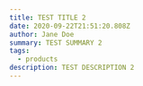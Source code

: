 ```yaml
---
title: TEST TITLE 2
date: 2020-09-22T21:51:20.808Z
author: Jane Doe
summary: TEST SUMMARY 2
tags:
  - products
description: TEST DESCRIPTION 2
---
```

